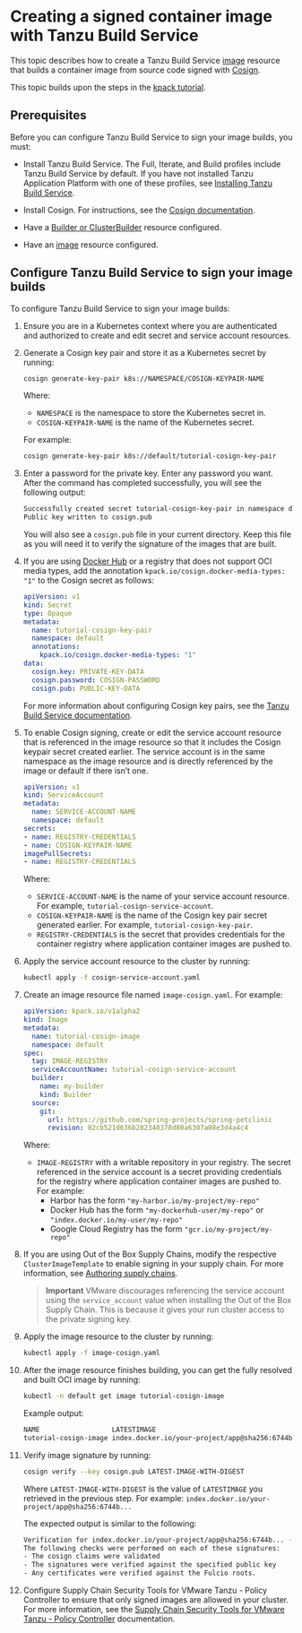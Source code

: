 # Creating a signed container image with Tanzu Build Service

This topic describes how to create a Tanzu Build Service
[image](https://docs.vmware.com/en/Tanzu-Build-Service/1.7/vmware-tanzu-build-service/GUID-managing-images.html)
resource that builds a container image from source code signed with
[Cosign](https://github.com/sigstore/cosign).

This topic builds upon the steps in the
[kpack tutorial](https://github.com/pivotal/kpack/blob/main/docs/tutorial.md).

## <a id="prereqs"></a> Prerequisites

Before you can configure Tanzu Build Service to sign your image builds, you must:

- Install Tanzu Build Service. The Full, Iterate, and Build profiles include Tanzu Build Service by default.
If you have not installed Tanzu Application Platform with one of these profiles,
see [Installing Tanzu Build Service](install-tbs.md).

- Install Cosign. For instructions, see the [Cosign documentation](https://docs.sigstore.dev/cosign/installation/).

- Have a [Builder or ClusterBuilder](https://docs.vmware.com/en/Tanzu-Build-Service/1.7/vmware-tanzu-build-service/GUID-managing-builders.html)
resource configured.

- Have an [image](https://docs.vmware.com/en/Tanzu-Build-Service/1.7/vmware-tanzu-build-service/GUID-managing-images.html)
resource configured.

## <a id="sign-image-builds"></a> Configure Tanzu Build Service to sign your image builds

To configure Tanzu Build Service to sign your image builds:

1. Ensure you are in a Kubernetes context where you are authenticated and authorized to
create and edit secret and service account resources.

1. Generate a Cosign key pair and store it as a Kubernetes secret by running:

    ```bash
    cosign generate-key-pair k8s://NAMESPACE/COSIGN-KEYPAIR-NAME
    ```

    Where:

    - `NAMESPACE` is the namespace to store the Kubernetes secret in.
    - `COSIGN-KEYPAIR-NAME` is the name of the Kubernetes secret.

    For example:

    ```bash
    cosign generate-key-pair k8s://default/tutorial-cosign-key-pair
    ```

1. Enter a password for the private key. Enter any password you want.
After the command has completed successfully, you will see the following output:

    ```bash
    Successfully created secret tutorial-cosign-key-pair in namespace default
    Public key written to cosign.pub
    ```

    You will also see a `cosign.pub` file in your current directory.
    Keep this file as you will need it to verify the signature of the images that are built.

1. If you are using [Docker Hub](https://hub.docker.com/) or a registry that does not support OCI
media types, add the annotation `kpack.io/cosign.docker-media-types: "1"` to the Cosign secret as follows:

    ```yaml
    apiVersion: v1
    kind: Secret
    type: Opaque
    metadata:
      name: tutorial-cosign-key-pair
      namespace: default
      annotations:
        kpack.io/cosign.docker-media-types: "1"
    data:
      cosign.key: PRIVATE-KEY-DATA
      cosign.password: COSIGN-PASSWORD
      cosign.pub: PUBLIC-KEY-DATA
    ```

    For more information about configuring Cosign key pairs, see the
    [Tanzu Build Service documentation](https://docs.vmware.com/en/Tanzu-Build-Service/1.7/vmware-tanzu-build-service/GUID-managing-images.html#image-signing-with-cosign).

1. To enable Cosign signing, create or edit the service account resource that is referenced in the
image resource so that it includes the Cosign keypair secret created earlier. The service account is
in the same namespace as the image resource and is directly referenced by the image or default if
there isn’t one.

    ```yaml
    apiVersion: v1
    kind: ServiceAccount
    metadata:
      name: SERVICE-ACCOUNT-NAME
      namespace: default
    secrets:
    - name: REGISTRY-CREDENTIALS
    - name: COSIGN-KEYPAIR-NAME
    imagePullSecrets:
    - name: REGISTRY-CREDENTIALS
    ```

    Where:

    - `SERVICE-ACCOUNT-NAME` is the name of your service account resource.
    For example, `tutorial-cosign-service-account`.
    - `COSIGN-KEYPAIR-NAME` is the name of the Cosign key pair secret generated earlier.
    For example, `tutorial-cosign-key-pair`.
    - `REGISTRY-CREDENTIALS` is the secret that provides credentials for the
    container registry where application container images are pushed to.

1. Apply the service account resource to the cluster by running:

    ```bash
    kubectl apply -f cosign-service-account.yaml
    ```

1. Create an image resource file named `image-cosign.yaml`. For example:

    ```yaml
    apiVersion: kpack.io/v1alpha2
    kind: Image
    metadata:
      name: tutorial-cosign-image
      namespace: default
    spec:
      tag: IMAGE-REGISTRY
      serviceAccountName: tutorial-cosign-service-account
      builder:
        name: my-builder
        kind: Builder
      source:
        git:
          url: https://github.com/spring-projects/spring-petclinic
          revision: 82cb521d636b282340378d80a6307a08e3d4a4c4
    ```

    Where:

    - `IMAGE-REGISTRY` with a writable repository in your registry.
    The secret referenced in the service account is a secret providing credentials
    for the registry where application container images are pushed to. For example:
      - Harbor has the form `"my-harbor.io/my-project/my-repo"`
      - Docker Hub has the form `"my-dockerhub-user/my-repo"` or `"index.docker.io/my-user/my-repo"`
      - Google Cloud Registry has the form `"gcr.io/my-project/my-repo"`

1. If you are using Out of the Box Supply Chains, modify the respective `ClusterImageTemplate`
to enable signing in your supply chain. For more information, see [Authoring supply chains](../scc/authoring-supply-chains.md).

    > **Important** VMware discourages referencing the service account using the `service_account` value
    > when installing the Out of the Box Supply Chain.
    > This is because it gives your run cluster access to the private signing key.

1. Apply the image resource to the cluster by running:

    ```bash
    kubectl apply -f image-cosign.yaml
    ```

1. After the image resource finishes building, you can get the fully resolved and built OCI image by running:

    ```bash
    kubectl -n default get image tutorial-cosign-image
    ```

    Example output:

    ```bash
    NAME                  LATESTIMAGE                                        READY
    tutorial-cosign-image index.docker.io/your-project/app@sha256:6744b...   True
    ```

1. Verify image signature by running:

    ```bash
    cosign verify --key cosign.pub LATEST-IMAGE-WITH-DIGEST
    ```

    Where `LATEST-IMAGE-WITH-DIGEST` is the value of `LATESTIMAGE` you retrieved in
    the previous step. For example: `index.docker.io/your-project/app@sha256:6744b...`

    The expected output is similar to the following:

    ```bash
    Verification for index.docker.io/your-project/app@sha256:6744b... --
    The following checks were performed on each of these signatures:
    - The cosign claims were validated
    - The signatures were verified against the specified public key
    - Any certificates were verified against the Fulcio roots.
    ```

1. Configure Supply Chain Security Tools for VMware Tanzu - Policy Controller
to ensure that only signed images are allowed in your cluster.
For more information, see the [Supply Chain Security Tools for VMware Tanzu - Policy Controller](../scst-policy/overview.md) documentation.
